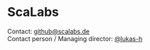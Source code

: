 # ScaLabs

Contact: github@scalabs.de  
Contact person / Managing director: [@lukas-h](https://github.com/lukas-h)

